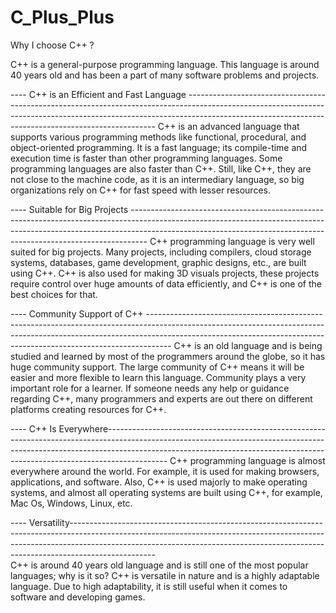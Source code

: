 # C_Plus_Plus

<p> Why I choose C++ ? </p>

C++ is a general-purpose programming language. This language is around 40 years old and has been a part of many software problems and projects.

----  C++ is an Efficient and Fast Language  ----------------------------------------------------------------------------------------------------------------------------------------------------------------------------------------------------------------------------------
C++ is an advanced language that supports various programming methods like functional, procedural, and object-oriented programming. It is a fast language; its compile-time and execution time is faster than other programming languages. Some programming languages are also faster than C++. Still, like C++, they are not close to the machine code, as it is an intermediary language, so big organizations rely on C++ for fast speed with lesser resources.

----  Suitable for Big Projects  ----------------------------------------------------------------------------------------------------------------------------------------------------------------------------------------------------------------------------------------------
C++ programming language is very well suited for big projects. Many projects, including compilers, cloud storage systems, databases, game development, graphic designs, etc., are built using C++. C++ is also used for making 3D visuals projects, these projects require control over huge amounts of data efficiently, and C++ is one of the best choices for that.

----  Community Support of C++ ------------------------------------------------------------------------------------------------------------------------------------------------------------------------------------------------------------------------------------------------ 
C++ is an old language and is being studied and learned by most of the programmers around the globe, so it has huge community support. The large community of C++ means it will be easier and more flexible to learn this language. Community plays a very important role for a learner. If someone needs any help or guidance regarding C++, many programmers and experts are out there on different platforms creating resources for C++.

---- C++ Is Everywhere---------------------------------------------------------------------------------------------------------------------------------------------------------------------------------------------------------------------------------------------------------
C++ programming language is almost everywhere around the world. For example, it is used for making browsers, applications, and software. Also, C++ is used majorly to make operating systems, and almost all operating systems are built using C++, for example, Mac Os, Windows, Linux, etc.  

---- Versatility---------------------------------------------------------------------------------------------------------------------------------------------------------------------------------------------------------------------------------------------------------------  
C++ is around 40 years old language and is still one of the most popular languages; why is it so? C++ is versatile in nature and is a highly adaptable language. Due to high adaptability, it is still useful when it comes to software and developing games. 

